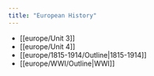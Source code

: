 ```yaml
---
title: "European History"
---
```

- [[europe/Unit 3]]
- [[europe/Unit 4]]
- [[europe/1815-1914/Outline|1815-1914]]
- [[europe/WWI/Outline|WWI]]